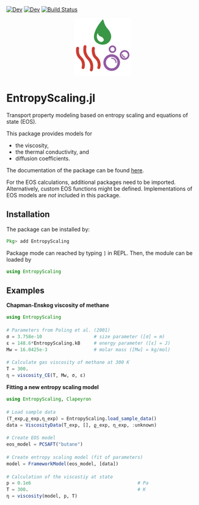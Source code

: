 [![Dev][docs-stable-img]][docs-stable-url] [![Dev][docs-dev-img]][docs-dev-url] [![Build Status][build-img]][build-url]

<p align="center">
  <img width="150px" src="docs/src/assets/logo.svg">
</p>

# EntropyScaling.jl

Transport property modeling based on entropy scaling and equations of state (EOS).

This package provides models for 
- the viscosity,
- the thermal conductivity, and
- diffusion coefficients.

The documentation of the package can be found [here][docs-dev-url].

For the EOS calculations, additional packages need to be imported. Alternatively, custom EOS
functions might be defined. Implementations of EOS models are *not* included in this package.

## Installation

The package can be installed by:
```julia
Pkg> add EntropyScaling
```
Package mode can reached by typing `]` in REPL.
Then, the module can be loaded by
```julia
using EntropyScaling
```

## Examples

**Chapman-Enskog viscosity of methane**

```julia
using EntropyScaling

# Parameters from Poling et al. (2001)
σ = 3.758e-10                   # size parameter ([σ] = m)
ε = 148.6*EntropyScaling.kB     # energy parameter ([ε] = J)
Mw = 16.0425e-3                 # molar mass ([Mw] = kg/mol)

# Calculate gas viscosity of methane at 300 K
T = 300.
η = viscosity_CE(T, Mw, σ, ε)
```

**Fitting a new entropy scaling model**

```julia
using EntropyScaling, Clapeyron

# Load sample data
(T_exp,ϱ_exp,η_exp) = EntropyScaling.load_sample_data()
data = ViscosityData(T_exp, [], ϱ_exp, η_exp, :unknown)

# Create EOS model
eos_model = PCSAFT("butane")

# Create entropy scaling model (fit of parameters)
model = FrameworkModel(eos_model, [data])

# Calculation of the viscostiy at state
p = 0.1e6                                       # Pa
T = 300.                                        # K
η = viscosity(model, p, T)
```

[docs-stable-img]: https://img.shields.io/badge/docs-stable-blue.svg
[docs-stable-url]: https://se-schmitt.github.io/EntropyScaling.jl/stable

[docs-dev-img]: https://img.shields.io/badge/docs-dev-blue.svg
[docs-dev-url]: https://se-schmitt.github.io/EntropyScaling.jl/dev

[build-img]: https://github.com/se-schmitt/EntropyScaling.jl/actions/workflows/CI.yml/badge.svg?branch=main
[build-url]: https://github.com/se-schmitt/EntropyScaling.jl/actions/workflows/CI.yml?query=branch%3Amain